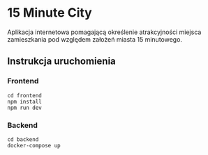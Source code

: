 # 15 Minute City

Aplikacja internetowa pomagającą określenie atrakcyjności miejsca zamieszkania pod względem założeń miasta 15 minutowego.

## Instrukcja uruchomienia

### Frontend

```
cd frontend
npm install
npm run dev
```

### Backend

```
cd backend
docker-compose up
```

